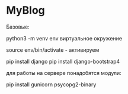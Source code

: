 # MyBlog

Базовые:

python3 -m venv env  виртуальное окружение

source env/bin/activate - активируем

pip install django
pip install django-bootstrap4



для работы на сервере понадобятся модули:

pip install gunicorn psycopg2-binary
